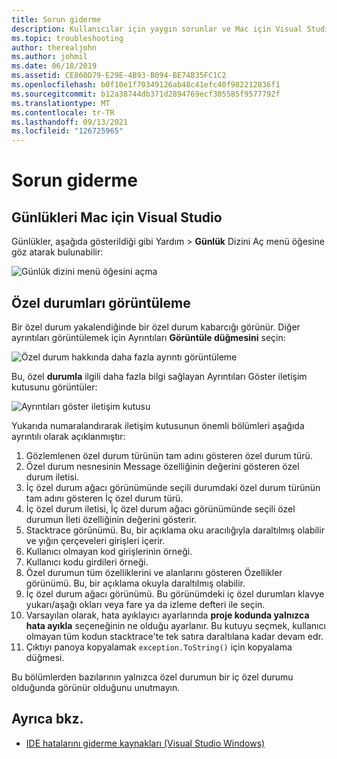 ```yaml
---
title: Sorun giderme
description: Kullanıcılar için yaygın sorunlar ve Mac için Visual Studio çözümü.
ms.topic: troubleshooting
author: therealjohn
ms.author: johmil
ms.date: 06/18/2019
ms.assetid: CE860D79-E29E-4B93-B094-BE74B35FC1C2
ms.openlocfilehash: b0f10e1f70349126ab48c41efc40f982212836f1
ms.sourcegitcommit: b12a38744db371d2894769ecf305585f9577792f
ms.translationtype: MT
ms.contentlocale: tr-TR
ms.lasthandoff: 09/13/2021
ms.locfileid: "126725965"
---
```

# <a name="troubleshooting"></a>Sorun giderme

## <a name="viewing-logs-in-visual-studio-for-mac"></a>Günlükleri Mac için Visual Studio

Günlükler, aşağıda gösterildiği gibi Yardım > **Günlük** Dizini Aç menü öğesine göz atarak bulunabilir:

![Günlük dizini menü öğesini açma](media/troubleshooting-image1.png)

## <a name="viewing-exceptions"></a>Özel durumları görüntüleme

Bir özel durum yakalendiğinde bir özel durum kabarcığı görünür. Diğer ayrıntıları görüntülemek için Ayrıntıları **Görüntüle düğmesini** seçin:

![Özel durum hakkında daha fazla ayrıntı görüntüleme](media/troubleshooting-image2.png)

Bu, özel **durumla** ilgili daha fazla bilgi sağlayan Ayrıntıları Göster iletişim kutusunu görüntüler:

![Ayrıntıları göster iletişim kutusu](media/troubleshooting-image3.png)

Yukarıda numaralandırarak iletişim kutusunun önemli bölümleri aşağıda ayrıntılı olarak açıklanmıştır:

1. Gözlemlenen özel durum türünün tam adını gösteren özel durum türü.
2. Özel durum nesnesinin Message özelliğinin değerini gösteren özel durum iletisi.
3. İç özel durum ağacı görünümünde seçili durumdaki özel durum türünün tam adını gösteren İç özel durum türü.
4. İç özel durum iletisi, İç özel durum ağacı görünümünde seçili özel durumun İleti özelliğinin değerini gösterir.
5. Stacktrace görünümü. Bu, bir açıklama oku aracılığıyla daraltılmış olabilir ve yığın çerçeveleri girişleri içerir.
6. Kullanıcı olmayan kod girişlerinin örneği.
7. Kullanıcı kodu girdileri örneği.
8. Özel durumun tüm özelliklerini ve alanlarını gösteren Özellikler görünümü. Bu, bir açıklama okuyla daraltılmış olabilir.
9. İç özel durum ağacı görünümü. Bu görünümdeki iç özel durumları klavye yukarı/aşağı okları veya fare ya da izleme defteri ile seçin.
10. Varsayılan olarak, hata ayıklayıcı ayarlarında **proje kodunda yalnızca hata ayıkla** seçeneğinin ne olduğu ayarlanır. Bu kutuyu seçmek, kullanıcı olmayan tüm kodun stacktrace'te tek satıra daraltılana kadar devam edr.
11. Çıktıyı panoya kopyalamak `exception.ToString()` için kopyalama düğmesi.

Bu bölümlerden bazılarının yalnızca özel durumun bir iç özel durumu olduğunda görünür olduğunu unutmayın.

## <a name="see-also"></a>Ayrıca bkz.

- [IDE hatalarını giderme kaynakları (Visual Studio Windows)](/visualstudio/ide/reference/resources-for-troubleshooting-integrated-development-environment-errors)
